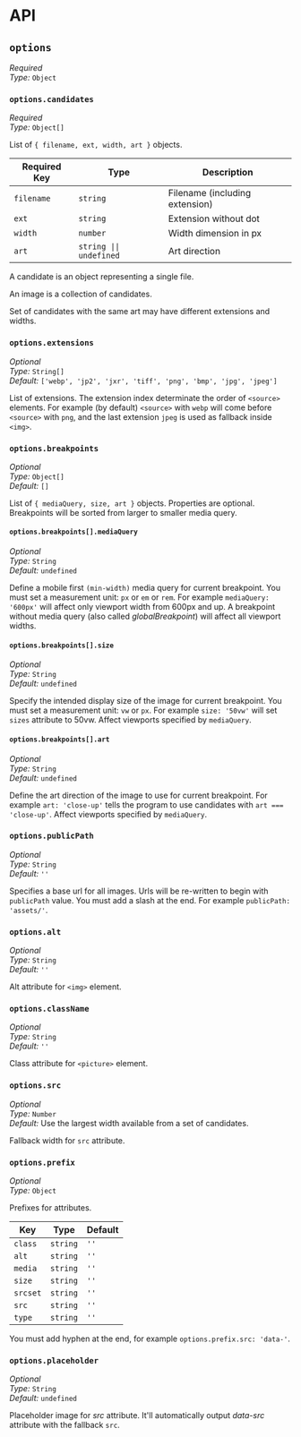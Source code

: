 # API

## `options`

*Required* <br>
*Type:* `Object`

### `options.candidates`

*Required* <br>
*Type:* `Object[]`

List of `{ filename, ext, width, art }` objects.

| Required Key | Type | Description |
|--|--|--|
| `filename` | `string` | Filename (including extension) |
| `ext` | `string` | Extension without dot |
| `width` | `number` | Width dimension in px |
| `art` | `string \|\| undefined` | Art direction |

A candidate is an object representing a single file.

An image is a collection of candidates.

Set of candidates with the same art may have different extensions and widths.

### `options.extensions`

*Optional* <br>
*Type:* `String[]` <br>
*Default:* `['webp', 'jp2', 'jxr', 'tiff', 'png', 'bmp', 'jpg', 'jpeg']`

List of extensions. The extension index determinate the order of `<source>` elements. For example (by default) `<source>` with `webp` will come before `<source>` with `png`, and the last extension `jpeg` is used as fallback inside `<img>`.

### `options.breakpoints`

*Optional* <br>
*Type:* `Object[]` <br>
*Default:* `[]`

List of `{ mediaQuery, size, art }` objects. Properties are optional. Breakpoints will be sorted from larger to smaller media query.

#### `options.breakpoints[].mediaQuery`

*Optional* <br>
*Type:* `String` <br>
*Default:* `undefined`

Define a mobile first `(min-width)` media query for current breakpoint. You must set a measurement unit: `px` or `em` or `rem`. For example `mediaQuery: '600px'` will affect only viewport width from 600px and up. A breakpoint without media query (also called *globalBreakpoint*) will affect all viewport widths.

#### `options.breakpoints[].size`

*Optional* <br>
*Type:* `String` <br>
*Default:* `undefined`

Specify the intended display size of the image for current breakpoint. You must set a measurement unit: `vw` or `px`. For example `size: '50vw'` will set `sizes` attribute to 50vw. Affect viewports specified by `mediaQuery`.

#### `options.breakpoints[].art`

*Optional* <br>
*Type:* `String` <br>
*Default:* `undefined`

Define the art direction of the image to use for current breakpoint. For example `art: 'close-up'` tells the program to use candidates with `art === 'close-up'`. Affect viewports specified by `mediaQuery`.

### `options.publicPath`

*Optional* <br>
*Type:* `String` <br>
*Default:* `''`

Specifies a base url for all images. Urls will be re-written to begin with `publicPath` value. You must add a slash at the end. For example `publicPath: 'assets/'`.

### `options.alt`

*Optional* <br>
*Type:* `String` <br>
*Default:* `''`

Alt attribute for `<img>` element.

### `options.className`

*Optional* <br>
*Type:* `String` <br>
*Default:* `''`

Class attribute for `<picture>` element.

### `options.src`

*Optional* <br>
*Type:* `Number` <br>
*Default:* Use the largest width available from a set of candidates.

Fallback width for `src` attribute.

### `options.prefix`

*Optional* <br>
*Type:* `Object`

Prefixes for attributes.

| Key | Type | Default |
|--|--|--|
| `class` | `string` | `''`
| `alt` | `string` | `''`
| `media` | `string` | `''`
| `size` | `string` | `''`
| `srcset` | `string` | `''`
| `src` | `string` | `''`
| `type` | `string` | `''`

You must add hyphen at the end, for example `options.prefix.src: 'data-'`.

### `options.placeholder`

*Optional* <br>
*Type:* `String` <br>
*Default:* `undefined`

Placeholder image for *src* attribute. It'll automatically output *data-src* attribute with the fallback `src`.
